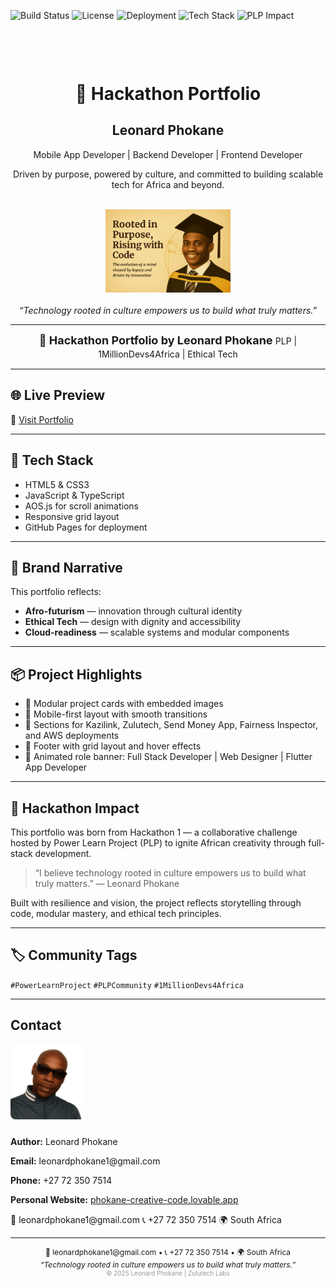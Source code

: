 ![Build Status](https://img.shields.io/badge/build-passing-brightgreen)
![License](https://img.shields.io/badge/license-MIT-blue)
![Deployment](https://img.shields.io/badge/live--demo-available-yellow)
![Tech Stack](https://img.shields.io/badge/techstack-HTML%2FCSS%2FJS%2FTS-informational)
![PLP Impact](https://img.shields.io/badge/PLP-1MillionDevs4Africa-purple)

<!-- Cover Page -->
<div style="text-align: center; margin-top: 100px;">
  <h1>🚀 Hackathon Portfolio</h1>
  <h2>Leonard Phokane</h2>
  <p>Mobile App Developer | Backend Developer | Frontend Developer</p>
  <p>Driven by purpose, powered by culture, and committed to building scalable tech for Africa and beyond.</p>
  <br>
  <img src="assets/hackathon-portfolio.png" alt="Leonard Phokane" width="200"/>
  <br><br>
  <em>“Technology rooted in culture empowers us to build what truly matters.”</em>
</div>

---

<!-- Header -->
<div style="text-align: center; font-size: 18px; font-weight: bold;">
  🚀 Hackathon Portfolio by Leonard Phokane  
  <span style="font-size: 14px; font-weight: normal;">PLP | 1MillionDevs4Africa | Ethical Tech</span>
</div>
<hr>



## 🌐 Live Preview

🔗 [Visit Portfolio](https://leonardphokane.github.io/hackathon-portfolio/)

---

## 🧪 Tech Stack

- HTML5 & CSS3  
- JavaScript & TypeScript  
- AOS.js for scroll animations  
- Responsive grid layout  
- GitHub Pages for deployment

---

## 🎨 Brand Narrative

This portfolio reflects:

- **Afro-futurism** — innovation through cultural identity  
- **Ethical Tech** — design with dignity and accessibility  
- **Cloud-readiness** — scalable systems and modular components

---

## 📦 Project Highlights

- 🔧 Modular project cards with embedded images  
- 📱 Mobile-first layout with smooth transitions  
- 🧠 Sections for Kazilink, Zulutech, Send Money App, Fairness Inspector, and AWS deployments  
- 📄 Footer with grid layout and hover effects  
- 🎯 Animated role banner: Full Stack Developer | Web Designer | Flutter App Developer

---

## 🚀 Hackathon Impact

This portfolio was born from Hackathon 1 — a collaborative challenge hosted by Power Learn Project (PLP) to ignite African creativity through full-stack development.

> “I believe technology rooted in culture empowers us to build what truly matters.” — Leonard Phokane

Built with resilience and vision, the project reflects storytelling through code, modular mastery, and ethical tech principles.

---

## 🏷 Community Tags

`#PowerLearnProject` `#PLPCommunity` `#1MillionDevs4Africa`

---

<section id="contact">
  <h2>Contact</h2>
   <!-- 👤 Profile Image -->
  <img src="assets/leonard.png" alt="Leonard Phokane" style="width:120px; height:auto; border-radius:8px; margin-bottom:10px;" />
  <p><strong>Author:</strong> Leonard Phokane</p>
  <p><strong>Email:</strong> leonardphokane1@gmail.com</p>
  <p><strong>Phone:</strong> +27 72 350 7514</p>

  <!-- 🌐 Personal Website Link -->
  <p><strong>Personal Website:</strong> 
    <a href="https://phokane-creative-code.lovable.app/" target="_blank">
      phokane-creative-code.lovable.app
    </a>
  </p>
</section>
📧 leonardphokane1@gmail.com  
📞 +27 72 350 7514  
🌍 South Africa

<!-- Footer -->
<hr>
<div style="text-align: center; font-size: 12px;">
  📧 leonardphokane1@gmail.com • 📞 +27 72 350 7514 • 🌍 South Africa  
  <br>
  <em>“Technology rooted in culture empowers us to build what truly matters.”</em>
</div>

<!-- Watermark -->
<div style="text-align: center; font-size: 10px; color: #999;">
  © 2025 Leonard Phokane | Zulutech Labs
</div>



